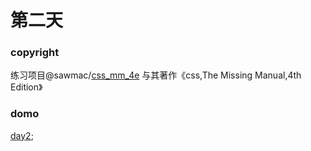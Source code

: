 # 第二天

### copyright
练习项目@sawmac/[css_mm_4e](https://github.com/sawmac/css_mm_4e/blob/master/02_finished/internal-stylesheet.html)
与其著作《css,The Missing Manual,4th Edition》

### domo
[day2](https://kunduin.github.io/Web-Begin/day1/external-css/external-css.html);